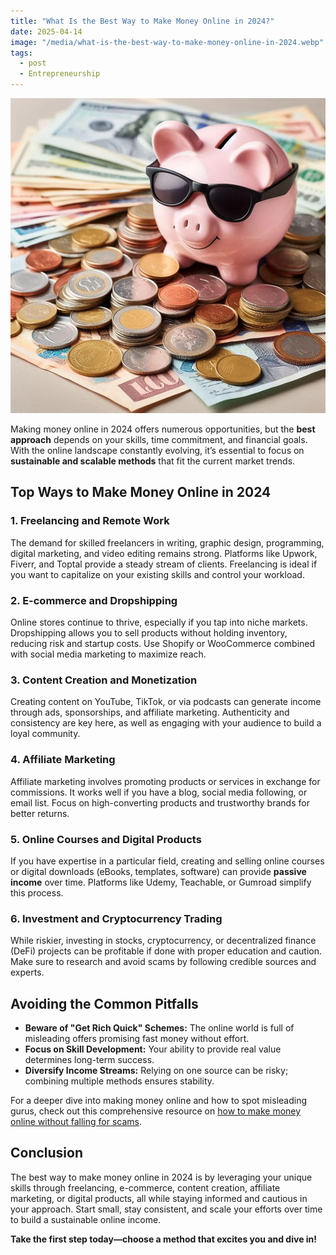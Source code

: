 ```yaml
---
title: "What Is the Best Way to Make Money Online in 2024?"
date: 2025-04-14
image: "/media/what-is-the-best-way-to-make-money-online-in-2024.webp"
tags:
  - post
  - Entrepreneurship
---
```


![What Is the Best Way to Make Money Online in 2024?](/media/what-is-the-best-way-to-make-money-online-in-2024.webp)

Making money online in 2024 offers numerous opportunities, but the **best approach** depends on your skills, time commitment, and financial goals. With the online landscape constantly evolving, it’s essential to focus on **sustainable and scalable methods** that fit the current market trends.

## Top Ways to Make Money Online in 2024

### 1. **Freelancing and Remote Work**
The demand for skilled freelancers in writing, graphic design, programming, digital marketing, and video editing remains strong. Platforms like Upwork, Fiverr, and Toptal provide a steady stream of clients. Freelancing is ideal if you want to capitalize on your existing skills and control your workload.

### 2. **E-commerce and Dropshipping**
Online stores continue to thrive, especially if you tap into niche markets. Dropshipping allows you to sell products without holding inventory, reducing risk and startup costs. Use Shopify or WooCommerce combined with social media marketing to maximize reach.

### 3. **Content Creation and Monetization**
Creating content on YouTube, TikTok, or via podcasts can generate income through ads, sponsorships, and affiliate marketing. Authenticity and consistency are key here, as well as engaging with your audience to build a loyal community.

### 4. **Affiliate Marketing**
Affiliate marketing involves promoting products or services in exchange for commissions. It works well if you have a blog, social media following, or email list. Focus on high-converting products and trustworthy brands for better returns.

### 5. **Online Courses and Digital Products**
If you have expertise in a particular field, creating and selling online courses or digital downloads (eBooks, templates, software) can provide **passive income** over time. Platforms like Udemy, Teachable, or Gumroad simplify this process.

### 6. **Investment and Cryptocurrency Trading**
While riskier, investing in stocks, cryptocurrency, or decentralized finance (DeFi) projects can be profitable if done with proper education and caution. Make sure to research and avoid scams by following credible sources and experts.

## Avoiding the Common Pitfalls

- **Beware of "Get Rich Quick" Schemes:** The online world is full of misleading offers promising fast money without effort.
- **Focus on Skill Development:** Your ability to provide real value determines long-term success.
- **Diversify Income Streams:** Relying on one source can be risky; combining multiple methods ensures stability.

For a deeper dive into making money online and how to spot misleading gurus, check out this comprehensive resource on [how to make money online without falling for scams](https://supertotallyawesome.com/posts/make-money-online-gurus/).

## Conclusion

The best way to make money online in 2024 is by leveraging your unique skills through freelancing, e-commerce, content creation, affiliate marketing, or digital products, all while staying informed and cautious in your approach. Start small, stay consistent, and scale your efforts over time to build a sustainable online income.

**Take the first step today—choose a method that excites you and dive in!**
